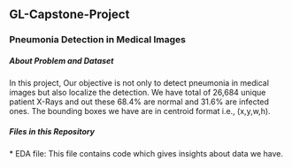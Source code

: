 <h2>GL-Capstone-Project</h2>
<h3> Pneumonia Detection in Medical Images</h3>
<h5> About Problem and Dataset </h5>
In this project, Our objective is not only to detect pneumonia in medical images but also localize the detection. We have total of 26,684 unique patient X-Rays and out these 68.4% are normal and 31.6% are infected ones. The bounding boxes we have are in centroid format i.e., (x,y,w,h).
<h5> Files in this Repository</h5>
* EDA file: This file contains code which gives insights about data we have.
